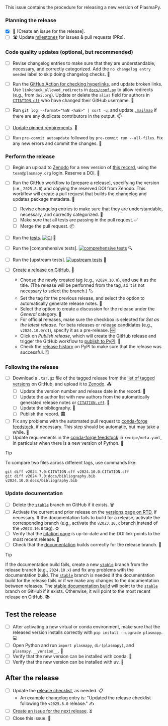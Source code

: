 This issue contains the procedure for releasing a new version of PlasmaPy.

### Planning the release

- [x] 📝 [Create an issue for the release].
- [ ] 🛣 Update [milestones] for issues & pull requests (PRs).

### Code quality updates (optional, but recommended)

- [ ] Revise changelog entries to make sure that they are understandable, necessary, and correctly categorized. Add the `no changelog entry needed` label to skip doing changelog checks. 📜
- [ ] Run the [GitHub Action for checking hyperlinks], and update broken links. Use `linkcheck_allowed_redirects` in [`docs/conf.py`] to allow redirects (e.g., from `doi.org`). Update or delete the `alias` field for authors in [`CITATION.cff`] who have changed their GitHub username. 🔗
- [ ] Run `git log --format="%aN <%aE>" | sort -u`, and update [`.mailmap`] if there are any duplicate contributors in the output. 📫
- [ ] [Update pinned requirements]. 📍
- [ ] Run `pre-commit autoupdate` followed by `pre-commit run --all-files`. Fix any new errors and commit the changes. 🧹


### Perform the release

- [ ] Begin an upload to [Zenodo] for a new version of [this record], using the `team@plasmapy.org` login. Reserve a DOI. 🔢
- [ ] Run the GitHub workflow to [prepare a release], specifying the version (i.e., `2025.8.0`) and copying the reserved DOI from Zenodo. This workflow will create a pull request that builds the changelog and updates package metadata. 🤖
  - [ ] Revise changelog entries to make sure that they are understandable, necessary, and correctly categorized. 📜
  - [ ] Make sure that all tests are passing in the pull request. ✅
  - [ ] Merge the pull request. 📦
- [ ] Run the [tests]. [![CI](https://github.com/PlasmaPy/PlasmaPy/actions/workflows/tests.yml/badge.svg?branch=main)](https://github.com/PlasmaPy/PlasmaPy/actions/workflows/tests.yml) 🧪
- [ ] Run the [comprehensive tests]. [![comprehensive tests](https://github.com/PlasmaPy/PlasmaPy/actions/workflows/ci-comprehensive.yml/badge.svg?branch=main)](https://github.com/PlasmaPy/PlasmaPy/actions/workflows/ci-comprehensive.yml) 🔍
- [ ] Run the [upstream tests]. [![upstream tests](https://github.com/PlasmaPy/PlasmaPy/actions/workflows/ci-upstream.yml/badge.svg?branch=main)](https://github.com/PlasmaPy/PlasmaPy/actions/workflows/ci-upstream.yml) 🔮

- [ ] [Create a release on GitHub]. 🚀
  - Choose the newly created tag (e.g., `v2024.10.0`), and use it as the title. (The release will be performed from the tag, so it is not necessary to select the branch.) 🏷️
  - Set the tag for the previous release, and select the option to automatically generate release notes. 📜
  - Select the option to create a discussion for the release under the _General_ category. 📣
  - For official releases, make sure the checkbox is selected for _Set as the latest release_. For beta releases or release candidates (e.g., `v2024.10.0rc1`), specify it as a pre-release. 🆕
  - Click on _Publish release_, which will create the GitHub release and trigger the GitHub workflow to [publish to PyPI]. 🚀
  - Check the [release history] on PyPI to make sure that the release was successful. 🗓️

### Following the release

- [ ] Download a `.tar.gz` file of the tagged release from the [list of tagged versions] on GitHub, and upload it to [Zenodo]. 📤
  - [ ] Update the version number and release date in the record. 📅
  - [ ] Update the author list with new authors from the automatically generated release notes or [`CITATION.cff`]. 👥
  - [ ] Update the bibliography. 📖
  - [ ] Publish the record. 🏛️
- [ ] Fix any problems with the automated pull request to [conda-forge feedstock], if necessary. This step should be automatic, but may take a while. 🔧
- [ ] Update requirements in the [conda-forge feedstock] in `recipe/meta.yaml`, in particular when there is a new version of Python. 🔄

> [!TIP]
> To compare two files across different tags, use commands like:
>
> ```shell
> git diff v2024.7.0:CITATION.cff v2024.10.0:CITATION.cff
> git diff v2024.7.0:docs/bibliography.bib v2024.10.0:docs/bibliography.bib
> ```

### Update documentation

- [ ] Delete the [`stable`] branch on GitHub if it exists. 🗑️
- [ ] Activate the current and prior release on the [versions page on RTD], if necessary. If the documentation fails to build for a release, activate the corresponding branch (e.g., activate the `v2023.10.x` branch instead of the `v2023.10.0` tag). ⚙️
- [ ] Verify that the [citation page] is up-to-date and the DOI link points to the most recent release. 🧾
- [ ] Check that the [documentation] builds correctly for the release branch. 📘

> [!TIP]
> If the documentation build fails, create a new [`stable`] branch from the release branch (e.g., `2024.10.x`) and fix any problems with the documentation build. The [`stable`] branch is needed if the documentation build for the release fails or if we make any changes to the documentation between releases. The [stable documentation build] will point to the [`stable`] branch on GitHub if it exists. Otherwise, it will point to the most recent release on GitHub. 📚

## Test the release

- [ ] After activating a new virtual or conda environment, make sure that the released version installs correctly with `pip install --upgrade plasmapy`. 💻
- [ ] Open Python and run `import plasmapy`, `dir(plasmapy)`, and `plasmapy.__version__`. 🐍
- [ ] Verify that the new version can be installed with conda. 🧩
- [ ] Verify that the new version can be installed with uv. 🌈

## After the release

- [ ] Update the [release checklist], as needed. 📋
  - An example changelog entry is: "Updated the release checklist following the `v2025.8.0` release." ✍️
- [ ] [Create an issue for the next release]. ⏳
- [ ] Close this issue. 🏁

[citation page]: https://docs.plasmapy.org/en/stable/about/citation.html
[community meeting]: https://www.plasmapy.org/meetings/weekly
[conda-forge feedstock]: https://github.com/conda-forge/plasmapy-feedstock
[create a release on github]: https://github.com/PlasmaPy/PlasmaPy/releases/new
[create an issue for the next release]: https://github.com/PlasmaPy/PlasmaPy/actions/workflows/create-release-issue.yml
[documentation]: https://docs.plasmapy/org/en/stable
[github action for checking hyperlinks]: https://github.com/PlasmaPy/PlasmaPy/actions/workflows/linkcheck.yml
[list of tagged versions]: https://github.com/PlasmaPy/PlasmaPy/tags
[milestones]: https://github.com/PlasmaPy/PlasmaPy/milestones
[publish to pypi]: https://github.com/PlasmaPy/PlasmaPy/blob/main/.github/workflows/publish-to-pypi.yml
[release checklist]: https://github.com/PlasmaPy/PlasmaPy/tree/main/.github/content/release-checklist.md
[release history]: https://pypi.org/project/plasmapy/#history
[stable documentation build]: https://docs.plasmapy.org/en/stable
[tests]: https://github.com/PlasmaPy/PlasmaPy/actions/workflows/tests.yml
[this record]: https://zenodo.org/doi/10.5281/zenodo.6774349
[update pinned requirements]: https://github.com/PlasmaPy/PlasmaPy/actions/workflows/update-pinned-reqs.yml
[versions page on rtd]: https://readthedocs.org/projects/plasmapy/versions/
[weekly tests]: https://github.com/PlasmaPy/PlasmaPy/actions/workflows/weekly.yml
[zenodo]: https://zenodo.org/me/uploads
[`.mailmap`]: https://github.com/PlasmaPy/PlasmaPy/blob/main/.mailmap
[`citation.cff`]: https://github.com/PlasmaPy/PlasmaPy/blob/main/CITATION.cff
[`docs/conf.py`]: https://github.com/PlasmaPy/PlasmaPy/blob/main/docs/conf.py
[`stable`]: https://github.com/PlasmaPy/PlasmaPy/tree/stable
